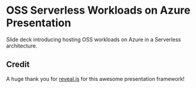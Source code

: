 # OSS Serverless Workloads on Azure Presentation

Slide deck introducing hosting OSS workloads on Azure in a Serverless architecture.

## Credit

A huge thank you for [reveal.js](http://lab.hakim.se/reveal-js/) for this awesome presentation framework!
